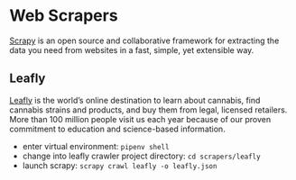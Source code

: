 # Web Scrapers

[Scrapy](https://scrapy.org) is an open source and collaborative framework
for extracting the data you need from websites in a fast, simple,
yet extensible way.

## Leafly

[Leafly](https://www.leafly.com/) is the world’s online destination to learn about cannabis, find cannabis strains and products, and buy them from legal, licensed retailers. More than 100 million people visit us each year because of our proven commitment to education and science-based information.

-   enter virtual environment: `pipenv shell`
-   change into leafly crawler project directory: `cd scrapers/leafly`
-   launch scrapy: `scrapy crawl leafly -o leafly.json`
